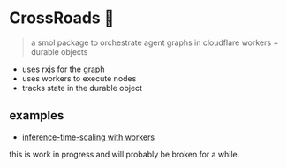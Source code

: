# CrossRoads 🚦

> a smol package to orchestrate agent graphs in cloudflare workers + durable objects

- uses rxjs for the graph
- uses workers to execute nodes
- tracks state in the durable object

## examples

- [inference-time-scaling with workers](./examples/inference-time-scaling)

this is work in progress and will probably be broken for a while.
